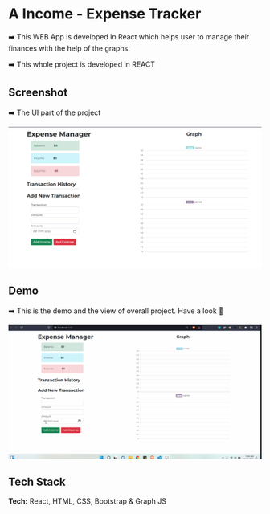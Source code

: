 
# A Income - Expense Tracker    

➡️ This WEB App is developed in React which helps user to manage their finances with the help of the graphs.

➡️ This whole project is developed in REACT 

## Screenshot

➡️ The UI part of the project 

![Image](/Image.png)

## Demo

➡️ This is the demo and the view of overall project. Have a look 👀

![Demo](/ExpenseManager.gif)

## Tech Stack

**Tech:** React, HTML, CSS, Bootstrap & Graph JS



